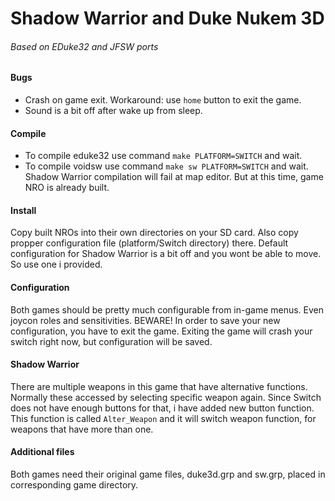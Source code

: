 # Shadow Warrior and Duke Nukem 3D
###### Based on EDuke32 and JFSW ports

#### Bugs
- Crash on game exit. Workaround: use `home` button to exit the game.
- Sound is a bit off after wake up from sleep.

#### Compile
- To compile eduke32 use command `make PLATFORM=SWITCH` and wait.
- To compile voidsw use command `make sw PLATFORM=SWITCH` and wait.
Shadow Warrior compilation will fail at map editor. But at this time, game NRO is already built.

#### Install
Copy built NROs into their own directories on your SD card.
Also copy propper configuration file (platform/Switch directory) there.
Default configuration for Shadow Warrior is a bit off and you wont be able to move. So use one i provided.

#### Configuration
Both games should be pretty much configurable from in-game menus. Even joycon roles and sensitivities.
BEWARE! In order to save your new configuration, you have to exit the game. Exiting the game will crash your switch right now, but configuration will be saved.

#### Shadow Warrior
There are multiple weapons in this game that have alternative functions. Normally these accessed by selecting specific weapon again.
Since Switch does not have enough buttons for that, i have added new button function.
This function is called `Alter_Weapon` and it will switch weapon function, for weapons that have more than one.

#### Additional files
Both games need their original game files, duke3d.grp and sw.grp, placed in corresponding game directory.
